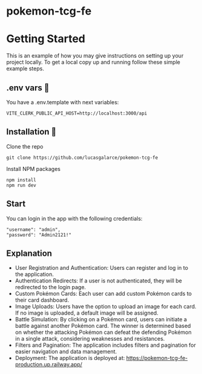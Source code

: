 # pokemon-tcg-fe

# Getting Started

This is an example of how you may give instructions on setting up your project locally. To get a local copy up and running follow these simple example steps.

## .env vars 🔧

You have a .env.template with next variables:

```
VITE_CLERK_PUBLIC_API_HOST=http://localhost:3000/api
```

## Installation 🔧

Clone the repo

```
git clone https://github.com/lucasgalarce/pokemon-tcg-fe
```

Install NPM packages

```
npm install
npm run dev
```

## Start

You can login in the app with the following credentials:

```
"username": "admin",
"password": "Admin2121!"
```

## Explanation

- User Registration and Authentication: Users can register and log in to the application.
- Authentication Redirects: If a user is not authenticated, they will be redirected to the login page.
- Custom Pokémon Cards: Each user can add custom Pokémon cards to their card dashboard.
- Image Uploads: Users have the option to upload an image for each card. If no image is uploaded, a default image will be assigned.
- Battle Simulation: By clicking on a Pokémon card, users can initiate a battle against another Pokémon card. The winner is determined based on whether the attacking Pokémon can defeat the defending Pokémon in a single attack, considering weaknesses and resistances.
- Filters and Pagination: The application includes filters and pagination for easier navigation and data management.
- Deployment: The application is deployed at: https://pokemon-tcg-fe-production.up.railway.app/
